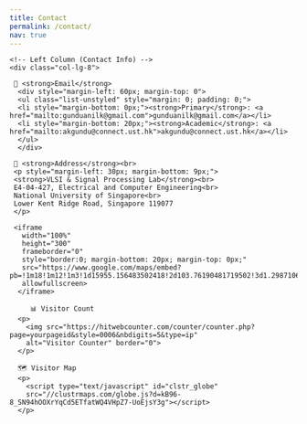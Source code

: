 ```yaml
---
title: Contact
permalink: /contact/
nav: true
---
```


<div class="container mt-4">
  <div class="row">
    
    <!-- Left Column (Contact Info) -->
    <div class="col-lg-8"> 
    
     📧 <strong>Email</strong>
      <div style="margin-left: 60px; margin-top: 0">
      <ul class="list-unstyled" style="margin: 0; padding: 0;">
      <li style="margin-bottom: 0px;"><strong>Primary</strong>: <a href="mailto:gunduanilk@gmail.com">gunduanilk@gmail.com</a></li>
      <li style="margin-bottom: 20px;"><strong>Academic</strong>: <a href="mailto:akgundu@connect.ust.hk">akgundu@connect.ust.hk</a></li>
      </ul>
      </div>
      
     📍 <strong>Address</strong><br>
     <p style="margin-left: 30px; margin-bottom: 9px;">
     <strong>VLSI & Signal Processing Lab</strong><br>
     E4-04-427, Electrical and Computer Engineering<br>
     National University of Singapore<br>
     Lower Kent Ridge Road, Singapore 119077
     </p>
     
     <iframe 
       width="100%" 
       height="300" 
       frameborder="0" 
       style="border:0; margin-bottom: 20px; margin-top: 0px;" 
       src="https://www.google.com/maps/embed?pb=!1m18!1m12!1m3!1d15955.156483502418!2d103.76190481719502!3d1.298710691362867!2m3!1f0!2f0!3f0!3m2!1i1024!2i768!4f13.1!3m3!1m2!1s0x31da1a059f0a1c7b%3A0x3082a6b2b015b427!2sNational%20University%20of%20Singapore!5e0!3m2!1sen!2ssg!4v1700000000000"
       allowfullscreen>
      </iframe>  

         📊 Visitor Count
      <p>
        <img src="https://hitwebcounter.com/counter/counter.php?page=yourpageid&style=0006&nbdigits=5&type=ip" 
        alt="Visitor Counter" border="0">
      </p>
      
      🗺️ Visitor Map
      <p>
        <script type="text/javascript" id="clstr_globe" 
        src="//clustrmaps.com/globe.js?d=kB96-8_SN94hOOXrYqCd5ETfatWQ4VHpZ7-UoEjsY3g"></script>
      </p>

